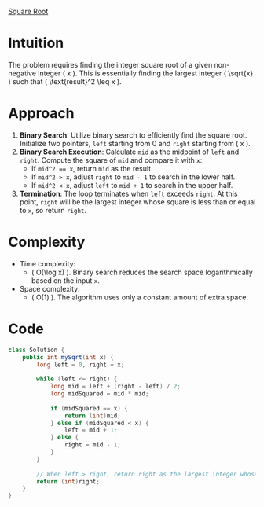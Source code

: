 [Square Root](https://leetcode.com/problems/sqrtx)

# Intuition
The problem requires finding the integer square root of a given non-negative integer \( x \). This is essentially finding the largest integer \( \sqrt{x} \) such that \( \text{result}^2 \leq x \).

# Approach
1. **Binary Search**: Utilize binary search to efficiently find the square root. Initialize two pointers, `left` starting from 0 and `right` starting from \( x \).
2. **Binary Search Execution**: Calculate `mid` as the midpoint of `left` and `right`. Compute the square of `mid` and compare it with `x`:
   - If `mid^2 == x`, return `mid` as the result.
   - If `mid^2 > x`, adjust `right` to `mid - 1` to search in the lower half.
   - If `mid^2 < x`, adjust `left` to `mid + 1` to search in the upper half.
3. **Termination**: The loop terminates when `left` exceeds `right`. At this point, `right` will be the largest integer whose square is less than or equal to `x`, so return `right`.

# Complexity
- Time complexity:
  - \( O(\log x) \). Binary search reduces the search space logarithmically based on the input `x`.
- Space complexity:
  - \( O(1) \). The algorithm uses only a constant amount of extra space.

# Code
```java
class Solution {
    public int mySqrt(int x) {
        long left = 0, right = x;
        
        while (left <= right) {
            long mid = left + (right - left) / 2;
            long midSquared = mid * mid;
            
            if (midSquared == x) {
                return (int)mid;
            } else if (midSquared < x) {
                left = mid + 1;
            } else {
                right = mid - 1;
            }
        }
        
        // When left > right, return right as the largest integer whose square <= x
        return (int)right;
    }
}
```